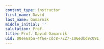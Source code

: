 ```yaml
---
content_type: instructor
first_name: David
last_name: Gamarnik
middle_initial: ''
salutation: Prof.
title: Prof. David Gamarnik
uid: 00ee6aba-4f6e-cdc8-7227-106edbd9c091
---
```

